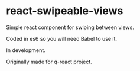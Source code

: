 # react-swipeable-views
Simple react component for swiping between views.

Coded in es6 so you will need Babel to use it.

In development.

Originally made for q-react project.
